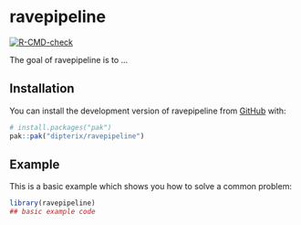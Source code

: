 
# ravepipeline

<!-- badges: start -->
[![R-CMD-check](https://github.com/dipterix/ravepipeline/actions/workflows/R-CMD-check.yaml/badge.svg)](https://github.com/dipterix/ravepipeline/actions/workflows/R-CMD-check.yaml)
<!-- badges: end -->

The goal of ravepipeline is to ...

## Installation

You can install the development version of ravepipeline from [GitHub](https://github.com/) with:

``` r
# install.packages("pak")
pak::pak("dipterix/ravepipeline")
```

## Example

This is a basic example which shows you how to solve a common problem:

``` r
library(ravepipeline)
## basic example code
```

